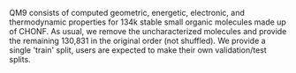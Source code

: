 QM9 consists of computed geometric, energetic, electronic, and thermodynamic
properties for 134k stable small organic molecules made up of CHONF. As usual,
we remove the uncharacterized molecules and provide the remaining 130,831 in the
original order (not shuffled). We provide a single 'train' split, users are
expected to make their own validation/test splits.
